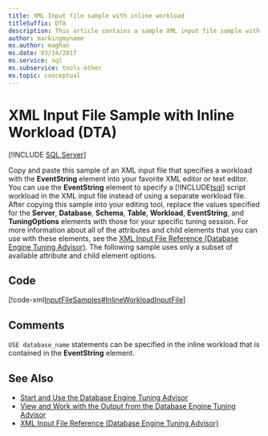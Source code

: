 ```yaml
---
title: XML Input file sample with inline workload
titleSuffix: DTA
description: This article contains a sample XML input file sample with inline workload to use for tuning workloads to use with Database Engine Tuning Advisor.
author: markingmyname
ms.author: maghan
ms.date: 03/14/2017
ms.service: sql
ms.subservice: tools-other
ms.topic: conceptual
---
```


# XML Input File Sample with Inline Workload (DTA)

 [!INCLUDE [SQL Server](../../includes/applies-to-version/sqlserver.md)]

Copy and paste this sample of an XML input file that specifies a workload with the **EventString** element into your favorite XML editor or text editor. You can use the **EventString** element to specify a [!INCLUDE[tsql](../../includes/tsql-md.md)] script workload in the XML input file instead of using a separate workload file. After copying this sample into your editing tool, replace the values specified for the **Server**, **Database**, **Schema**, **Table**, **Workload**, **EventString**, and **TuningOptions** elements with those for your specific tuning session. For more information about all of the attributes and child elements that you can use with these elements, see the [XML Input File Reference &#40;Database Engine Tuning Advisor&#41;](../../tools/dta/xml-input-file-reference-database-engine-tuning-advisor.md). The following sample uses only a subset of available attribute and child element options.

## Code

[!code-xml[InputFileSamples#InlineWorkloadInputFile](../../tools/dta/codesnippet/xml/xml-input-file-sample-wi_1.xml)]

## Comments

`USE database_name` statements can be specified in the inline workload that is contained in the **EventString** element.

## See Also

- [Start and Use the Database Engine Tuning Advisor](../../relational-databases/performance/start-and-use-the-database-engine-tuning-advisor.md)
- [View and Work with the Output from the Database Engine Tuning Advisor](../../relational-databases/performance/view-and-work-with-the-output-from-the-database-engine-tuning-advisor.md)
- [XML Input File Reference &#40;Database Engine Tuning Advisor&#41;](../../tools/dta/xml-input-file-reference-database-engine-tuning-advisor.md)
